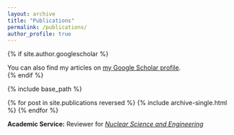 ```yaml
---
layout: archive
title: "Publications"
permalink: /publications/
author_profile: true
---
```


{% if site.author.googlescholar %}
  <div class="wordwrap">You can also find my articles on <a href="{{site.author.googlescholar}}">my Google Scholar profile</a>.</div>
{% endif %}

{% include base_path %}


{% for post in site.publications reversed %}
  {% include archive-single.html %}
{% endfor %}

<!-- Academic Service Section -->
<div class="wordwrap">
  <strong>Academic Service:</strong> Reviewer for <em><a href="https://www.tandfonline.com/journals/unse20">Nuclear Science and Engineering</a></em>
</div>
